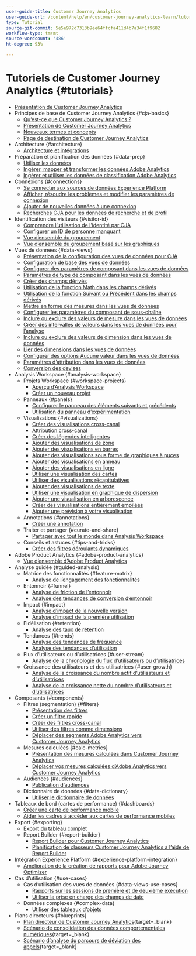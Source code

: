 ```yaml
---
user-guide-title: Customer Journey Analytics
user-guide-url: /content/help/en/customer-journey-analytics-learn/tutorials/overview.html
type: Tutorial
source-git-commit: 5e5e972d7313b9ee64ffcfa411d4b7a34f1f9682
workflow-type: tm+mt
source-wordcount: '486'
ht-degree: 93%

---
```



# Tutoriels de Customer Journey Analytics {#tutorials}

+ [Présentation de Customer Journey Analytics](overview.md)
+ Principes de base de Customer Journey Analytics {#cja-basics}
   + [Qu’est-ce que Customer Journey Analytics ?](cja-basics/what-is-customer-journey-analytics.md)
   + [Présentation de Customer Journey Analytics](cja-basics/understanding-customer-journey-analytics.md)
   + [Nouveaux termes et concepts](cja-basics/new-terms-and-concepts-in-cja.md)
   + [Page de destination de Customer Journey Analytics](cja-basics/customer-journey-analytics-landing-page.md)
+ Architecture {#architecture}
   + [Architecture et intégrations](architecture/architecture-and-integrations-of-cja.md)
+ Préparation et planification des données {#data-prep}
   + [Utiliser les données](data-prep/working-with-data-in-cja.md)
   + [Ingérer, mapper et transformer les données Adobe Analytics](data-prep/ingest-map-and-transform-adobe-analytics-data.md)
   + [Ingérer et utiliser les données de classification Adobe Analytics](data-prep/ingest-and-use-analytics-classifications.md)
+ Connexions {#connections}
   + [Se connecter aux sources de données Experience Platform](connections/connecting-customer-journey-analytics-to-data-sources-in-platform.md)
   + [Afficher, résoudre les problèmes et modifier les paramètres de connexion](connections/connections-details-experience-in-cja.md)
   + [Ajouter de nouvelles données à une connexion](connections/add-past-data-to-an-existing-connection-in-cja.md)
   + [Recherches CJA pour les données de recherche et de profil](connections/cja-lookup-data.md)
+ Identification des visiteurs {#visitor-id}
   + [Comprendre l’utilisation de l’identité par CJA](visitor-id/understanding-how-customer-journey-analytics-uses-identity.md)
   + [Configurer un ID de personne manquant](visitor-id/configure-missing-person-id.md)
   + [Vue d’ensemble du groupement](visitor-id/overview-of-stitching.md)
   + [Vue d’ensemble du groupement basé sur les graphiques](visitor-id/graph-based-stitching-overview.md)
+ Vues de données {#data-views}
   + [Présentation de la configuration des vues de données pour CJA](data-views/overview-of-configuring-data-views-for-cja.md)
   + [Configuration de base des vues de données](data-views/basic-configuration-for-data-views.md)
   + [Configurer des paramètres de composant dans les vues de données](data-views/configuring-component-settings-in-data-views.md)
   + [Paramètres de type de composant dans les vues de données](data-views/component-type-settings-in-data-views.md)
   + [Créer des champs dérivés](data-views/derived-fields-in-cja.md)
   + [Utilisation de la fonction Math dans les champs dérivés](data-views/use-the-math-function-in-derived-fields.md)
   + [Utilisation de la fonction Suivant ou Précédent dans les champs dérivés](data-views/use-the-next-previous-function-in-derived-fields.md)
   + [Mettre en forme des mesures dans les vues de données](data-views/formatting-metrics-in-data-views.md)
   + [Configurer les paramètres du composant de sous-chaîne](data-views/configure-substring-component-settings.md)
   + [Inclure ou exclure des valeurs de mesure dans les vues de données](data-views/include-or-exclude-metric-values-in-data-views.md)
   + [Créer des intervalles de valeurs dans les vues de données pour l’analyse](data-views/creating-value-buckets-in-data-views-for-analysis.md)
   + [Inclure ou exclure des valeurs de dimension dans les vues de données](data-views/include-or-exclude-dimension-values-in-data-views.md)
   + [Lier des dimensions dans les vues de données](data-views/binding-dimensions-in-data-views.md)
   + [Configurer des options Aucune valeur dans les vues de données](data-views/configure-no-value-options-in-data-views.md)
   + [Paramètres d’attribution dans les vues de données](data-views/attribution-settings-in-data-views.md)
   + [Conversion des devises](data-views/currency-conversion.md)
+ Analysis Workspace {#analysis-workspace}
   + Projets Workspace {#workspace-projects}
      + [Aperçu d’Analysis Workspace](analysis-workspace/workspace-projects/analysis-workspace-overview.md)
      + [Créer un nouveau projet](analysis-workspace/workspace-projects/build-a-new-project.md)
   + Panneaux {#panels}
      + [Configurer le panneau des éléments suivants et précédents](analysis-workspace/panels/configure-next-previous-item-panel.md)
      + [Utilisation du panneau d’expérimentation](analysis-workspace/panels/use-the-experimentation-panel.md)
   + Visualisations {#visualizations}
      + [Créer des visualisations cross-canal](analysis-workspace/visualizations/creating-cross-channel-visualizations-in-customer-journey-analytics.md)
      + [Attribution cross-canal](analysis-workspace/visualizations/cross-channel-attribution-in-customer-journey-analytics.md)
      + [Créer des légendes intelligentes](analysis-workspace/visualizations/intelligent-captions.md)
      + [Ajouter des visualisations de zone](analysis-workspace/visualizations/add-area-visualizations.md)
      + [Ajouter des visualisations en barres](analysis-workspace/visualizations/add-bar-visualizations.md)
      + [Ajouter des visualisations sous forme de graphiques à puces](analysis-workspace/visualizations/add-bullet-graph-visualizations.md)
      + [Ajouter des visualisations en anneau](analysis-workspace/visualizations/add-donut-visualizations.md)
      + [Ajouter des visualisations en ligne](analysis-workspace/visualizations/add-line-visualizations.md)
      + [Utiliser une visualisation des cartes](analysis-workspace/visualizations/use-map-visualization.md)
      + [Utiliser des visualisations récapitulatives](analysis-workspace/visualizations/use-summary-visualizations.md)
      + [Ajouter des visualisations de texte](analysis-workspace/visualizations/add-text-visualizations.md)
      + [Utiliser une visualisation en graphique de dispersion](analysis-workspace/visualizations/use-scatterplot-visualizations.md)
      + [Ajouter une visualisation en arborescence](analysis-workspace/visualizations/add-treemap-visualizations.md)
      + [Créer des visualisations entièrement empilées](analysis-workspace/visualizations/create-stacked-visualizations.md)
      + [Ajouter une prévision à votre visualisation](analysis-workspace/visualizations/forecasting.md)
   + Annotations {#annotations}
      + [Créer une annotation](analysis-workspace/annotations/create-an-annotation.md)
   + Traiter et partager {#curate-and-share}
      + [Partager avec tout le monde dans Analysis Workspace](analysis-workspace/curate-and-share/share-with-anyone-in-analysis-workspace.md)
   + Conseils et astuces {#tips-and-tricks}
      + [Créer des filtres déroulants dynamiques](analysis-workspace/tips-and-tricks/dynamic-drop-downs.md)
+ Adobe Product Analytics {#adobe-product-analytics}
   + [Vue d’ensemble d’Adobe Product Analytics](adobe-product-analytics/adobe-product-analytics-overview.md)
+ Analyse guidée {#guided-analysis}
   + Matrice des fonctionnalités {#feature-matrix}
      + [Analyse de l’engagement des fonctionnalités](guided-analysis/feature-matrix/feature-engagement.md)
   + Entonnoir {#funnel}
      + [Analyse de friction de l’entonnoir](guided-analysis/funnel/funnel-friction-analysis.md)
      + [Analyse des tendances de conversion d’entonnoir](guided-analysis/funnel/funnel-conversion-trends-analysis.md)
   + Impact {#impact}
      + [Analyse d’impact de la nouvelle version](guided-analysis/impact/release-impact-analysis.md)
      + [Analyse d’impact de la première utilisation](guided-analysis/impact/first-use-impact-analysis.md)
   + Fidélisation {#retention}
      + [Analyse des taux de rétention](guided-analysis/retention/retention-rates-analysis.md)
   + Tendances {#trends}
      + [Analyse des tendances de fréquence](guided-analysis/trends/frequency-trends-analysis.md)
      + [Analyse des tendances d’utilisation](guided-analysis/trends/usage-trends-analysis.md)
   + Flux d’utilisateurs ou d’utilisatrices {#user-stream}
      + [Analyse de la chronologie du flux d’utilisateurs ou d’utilisatrices](guided-analysis/user-stream/user-stream-timeline-analysis.md)
   + Croissance des utilisateurs et des utilisatrices {#user-growth}
      + [Analyse de la croissance du nombre actif d’utilisateurs et d’utilisatrices](guided-analysis/user-growth/active-user-growth-analysis.md)
      + [Analyse de la croissance nette du nombre d’utilisateurs et d’utilisatrices](guided-analysis/user-growth/net-user-growth-analysis.md)
+ Composants {#components}
   + Filtres (segmentation) {#filters}
      + [Présentation des filtres](components/filters/introduction-to-filters-in-cja.md)
      + [Créer un filtre rapide](components/filters/create-a-quick-filter.md)
      + [Créer des filtres cross-canal](components/filters/creating-cross-channel-filters-in-customer-journey-analytics.md)
      + [Utiliser des filtres comme dimensions](components/filters/use-filters-as-dimensions.md)
      + [Déplacer des segments Adobe Analytics vers Customer Journey Analytics](components/filters/moving-adobe-analytics-segments-to-customer-journey-analytics.md)
   + Mesures calculées {#calc-metrics}
      + [Présentation des mesures calculées dans Customer Journey Analytics](components/calc-metrics/introduction-to-calculated-metrics-in-customer-journey-analytics.md)
      + [Déplacer vos mesures calculées d’Adobe Analytics vers Customer Journey Analytics](components/calc-metrics/moving-your-calculated-metrics-from-adobe-analytics-to-customer-journey-analytics.md)
   + Audiences {#audiences}
      + [Publication dʼaudiences](components/audiences/audience-publishing-for-cja.md)
   + Dictionnaire de données {#data-dictionary}
      + [Utiliser le dictionnaire de données](components/data-dictionary/use-data-dictionary.md)
+ Tableaux de bord (cartes de performance) {#dashboards}
   + [Créer une carte de performance mobile](dashboards/create-a-mobile-scorecard.md)
   + [Aider les cadres à accéder aux cartes de performance mobiles](dashboards/assist-executives-to-access-mobile-scorecards.md)
+ Export {#exporting}
   + [Export du tableau complet](exporting/full-table-export.md)
   + Report Builder {#report-builder}
      + [Report Builder pour Customer Journey Analytics](exporting/report-builder/report-builder-for-customer-journey-analytics.md)
      + [Planification de classeurs Customer Journey Analytics à l’aide de Report Builder](exporting/report-builder/schedule-cja-workbooks-using-report-builder.md)
+ Intégration Experience Platform {#experience-platform-integration}
   + [Amélioration de la création de rapports pour Adobe Journey Optimizer](experience-platform-integration/enhanced-reporting-for-adobe-journey-optimizer.md)
+ Cas d’utilisation {#use-cases}
   + Cas dʼutilisation des vues de données {#data-views-use-cases}
      + [Rapports sur les sessions de première et de deuxième exécution](use-cases/data-views-use-cases/first-time-and-returning-sessions.md)
      + [Utiliser la prise en charge des champs de date](use-cases/data-views-use-cases/leverage-date-field-support.md)
   + Données complexes {#complex-data}
      + [Utiliser des tableaux d’objets](use-cases/complex-data/object-arrays-in-cja.md)
+ Plans directeurs {#blueprints}
   + [Plan directeur de Customer Journey Analytics](https://experienceleague.adobe.com/en/docs/blueprints-learn/architecture/customer-journey-analytics/overview){target=_blank}
   + [Scénario de consolidation des données comportementales numériques](https://experienceleague.adobe.com/docs/analytics-platform/using/cja-usecases/cross-channel/cross-channel.html?lang=fr){target=_blank}
   + [Scénario d’analyse du parcours de déviation des appels](https://experienceleague.adobe.com/docs/analytics-platform/using/cja-usecases/cross-channel/call-center.html?lang=fr){target=_blank}
